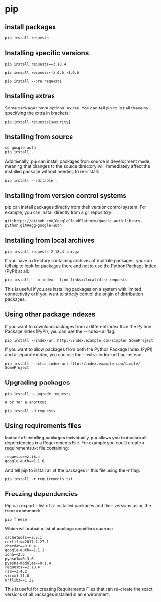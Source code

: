# pip

## install packages

```
pip install requests
```

## Installing specific versions

```
pip install requests==2.18.4

pip install requests>=2.0.0,<3.0.0

pip install --pre requests
```

## Installing extras

Some packages have optional extras. You can tell pip to install these by specifying the extra in brackets:

```
pip install requests[security]
```

## Installing from source

```
cd google-auth
pip install .
```

Additionally, pip can install packages from source in development mode, meaning that changes to the source directory will immediately affect the installed package without needing to re-install:

```
pip install --editable .
```

## Installing from version control systems

pip can install packages directly from their version control system. For example, you can install directly from a git repository:

```
git+https://github.com/GoogleCloudPlatform/google-auth-library-python.git#egg=google-auth
```

## Installing from local archives

```
pip install requests-2.18.4.tar.gz
```

If you have a directory containing archives of multiple packages, you can tell pip to look for packages there and not to use the Python Package Index (PyPI) at all:

```
pip install --no-index --find-links=/local/dir/ requests
```

This is useful if you are installing packages on a system with limited connectivity or if you want to strictly control the origin of distribution packages.

## Using other package indexes

If you want to download packages from a different index than the Python Package Index (PyPI), you can use the --index-url flag:

```
pip install --index-url http://index.example.com/simple/ SomeProject
```

If you want to allow packages from both the Python Package Index (PyPI) and a separate index, you can use the --extra-index-url flag instead:

```
pip install --extra-index-url http://index.example.com/simple/ SomeProject
```

## Upgrading packages

```
pip install --upgrade requests

# or for a shortcut

pip install -U requests
```

## Using requirements files

Instead of installing packages individually, pip allows you to declare all dependencies in a Requirements File. For example you could create a requirements.txt file containing:

```
requests==2.18.4
google-auth==1.1.0
```

And tell pip to install all of the packages in this file using the -r flag:

```
pip install -r requirements.txt
```

## Freezing dependencies

Pip can export a list of all installed packages and their versions using the freeze command:

```
pip freeze
```

Which will output a list of package specifiers such as:

```
cachetools==2.0.1
certifi==2017.7.27.1
chardet==3.0.4
google-auth==1.1.1
idna==2.6
pyasn1==0.3.6
pyasn1-modules==0.1.4
requests==2.18.4
rsa==3.4.2
six==1.11.0
urllib3==1.22
```

This is useful for creating Requirements Files that can re-create the exact versions of all packages installed in an environment.

